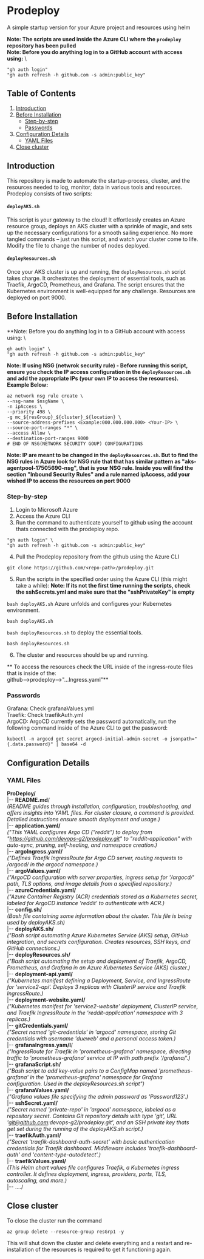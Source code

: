 # Prodeploy
A simple startup version for your Azure project and resources using helm

**Note: The scripts are used inside the Azure CLI where the `prodeploy` repository has been pulled**  
**Note: Before you do anything log in to a GitHub account with access using:** \  
```
"gh auth login"  
"gh auth refresh -h github.com -s admin:public_key"
```  
## Table of Contents

1. [Introduction](#introduction)
2. [Before Installation](#before-installation)
   - [Step-by-step](#step-by-step)
   - [Passwords](#passwords)
3. [Configuration Details](#configuration-details)
     - [YAML Files](#yaml-files) 
4. [Close cluster](#close-cluster)

## Introduction

This repository is made to automate the startup-process, cluster, and the resources needed to log, monitor, data in various tools and resources. Prodeploy consists of two scripts:

#### `deployAKS.sh`

This script is your gateway to the cloud! It effortlessly creates an Azure resource group, deploys an AKS cluster with a sprinkle of magic, and sets up the necessary configurations for a smooth sailing experience. No more tangled commands – just run this script, and watch your cluster come to life. Modify the file to change the number of nodes deployed.

#### `deployResources.sh`

Once your AKS cluster is up and running, the `deployResources.sh` script takes charge. It orchestrates the deployment of essential tools, such as Traefik, ArgoCD, Prometheus, and Grafana. The script ensures that the Kubernetes environment is well-equipped for any challenge. Resources are deployed on port 9000.

## Before Installation

**Note: Before you do anything log in to a GitHub account with access using: \  
```
gh auth login" \  
"gh auth refresh -h github.com -s admin:public_key"
```

**Note: If using NSG (netwrok security rule) - Before running this script, ensure you check the IP access configuration in the `deployResources.sh` and add the appropriate IPs (your own IP to access the resources). Example Below:**

```
az network nsg rule create \
--nsg-name $nsgName \
-n ipAccess \
--priority 498 \
-g mc_${resGroup}_${cluster}_${location} \
--source-address-prefixes <Example:000.000.000.000> <Your-IP> \
--source-port-ranges "*" \
--access Allow \
--destination-port-ranges 9000
# END OF NSG(NETWORK SECURITY GOUP) CONFIGURATIONS
```

**Note: IP are meant to be changed in the `deployResources.sh`. But to find the NSG rules in Azure look for NSG rule that  that has similar pattern as "aks-agentpool-17505690-nsg", that is your NSG rule. Inside you will find the section "Inbound Security Rules" and a rule named ipAccess, add your wished IP to access the resources on port 9000**  

### Step-by-step

1. Login to Microsoft Azure  
2. Access the Azure CLI  
3. Run the command to authenticate yourself to github using the account thats connected with the prodeploy repo.  
```
"gh auth login" \  
"gh auth refresh -h github.com -s admin:public_key"
```  
4. Pull the Prodeploy repository from the github using the Azure CLI
```
git clone https://github.com/<repo-path>/prodeploy.git
```  
5. Run the scripts in the specified order using the Azure CLI (this might take a while):
**Note: If its not the first time running the scripts, check the sshSecrets.yml and make sure that the "sshPrivateKey" is empty**  

`bash deployAKS.sh` Azure unfolds and configures your Kubernetes environment.
```
bash deployAKS.sh
```
`bash deployResources.sh` to deploy the essential tools.   
```
bash deployResources.sh
```  
6. The cluster and resources should be up and running.  

** To access the resources check the URL inside of the ingress-route files that is inside of the:  
github-->prodeploy-->"...Ingress.yaml"**  

### Passwords  
Grafana: Check grafanaValues.yml  
Traefik: Check traefikAuth.yml  
ArgoCD: ArgoCD currently sets the password automatically, run the following command inside of the Azure CLI to get the password:  
```
kubectl -n argocd get secret argocd-initial-admin-secret -o jsonpath="{.data.password}" | base64 -d
```

## Configuration Details

### YAML Files

**ProDeploy/**  
|-- **README.md**/  
*(README guides through installation, configuration, troubleshooting, and offers insights into YAML files. For cluster closure, a command is provided. Detailed instructions ensure smooth deployment and usage.)*  
|-- **application.yaml/**  
*("This YAML configures Argo CD ("reddit") to deploy from "https://github.com/devops-g2/prodeploy.git" to "reddit-application" with auto-sync, pruning, self-healing, and namespace creation.)*  
|-- **argoIngress.yaml/**  
*("Defines Traefik IngressRoute for Argo CD server, routing requests to <LoadBalancer-IP>/argocd/ in the argocd namespace.)*   
|-- **argoValues.yaml/**  
*("ArgoCD configuration with server properties, ingress setup for '/argocd/' path, TLS options, and image details from a specified repository.)*  
|-- **azureCredentials.yaml/**  
*("Azure Container Registry (ACR) credentials stored as a Kubernetes secret, labeled for ArgoCD instance 'reddit' to authenticate with ACR.)*  
|-- **config.sh/**  
*(Bash file containing some information about the cluster. This file is being used by deployAKS.sh)*  
|-- **deployAKS.sh/**  
*("Bash script automating Azure Kubernetes Service (AKS) setup, GitHub integration, and secrets configuration. Creates resources, SSH keys, and GitHub connections.)*  
|-- **deployResources.sh/**  
*("Bash script automating the setup and deployment of Traefik, ArgoCD, Prometheus, and Grafana in an Azure Kubernetes Service (AKS) cluster.)*  
|-- **deployment-api.yaml/**  
*("Kubernetes manifest defining a Deployment, Service, and IngressRoute for 'service2-api'. Deploys 3 replicas with ClusterIP service and Traefik IngressRoute.)*  
|-- **deployment-website.yaml/**  
*("Kubernetes manifest for 'service2-website' deployment, ClusterIP service, and Traefik IngressRoute in the 'reddit-application' namespace with 3 replicas.)*  
|-- **gitCredentials.yaml/**  
*("Secret named 'git-credentials' in 'argocd' namespace, storing Git credentials with username 'dueweb' and a personal access token.)*  
|-- **grafanaIngress.yam/l**/  
*("IngressRoute for Traefik in 'prometheus-grafana' namespace, directing traffic to 'prometheus-grafana' service at IP <LoadBalancer-IP> with path prefix '/grafana/'.)*  
|-- **grafanaScript.sh/**  
*("Bash script to add key-value pairs to a ConfigMap named 'prometheus-grafana' in the 'prometheus-grafana' namespace for Grafana configuration. Used in the deployResources.sh script")*  
|-- **grafanaValues.yaml/**  
*("Grafana values file specifying the admin password as 'Password123'.)*  
|-- **sshSecret.yaml/**  
*("Secret named 'private-repo' in 'argocd' namespace, labeled as a repository secret. Contains Git repository details with type 'git', URL 'git@github.com:devops-g2/prodeploy.git', and an SSH private key thats get set during the running of the deployAKS.sh script.)*  
|-- **traefikAuth.yaml/**  
*("Secret 'traefik-dashboard-auth-secret' with basic authentication credentials for Traefik dashboard. Middleware includes 'traefik-dashboard-auth' and 'content-type-autodetect'.)*  
|-- **traefikValues.yaml/**  
*(This Helm chart values file configures Traefik, a Kubernetes ingress controller. It defines deployment, ingress, providers, ports, TLS, autoscaling, and more.)*  
|-- ..../

## Close cluster
To close the cluster run the command
```
az group delete --resource-group resGrp1 -y 
```
This will shut down the cluster and delete everything and a restart and re-installation of the resources is required to get it functioning again.

